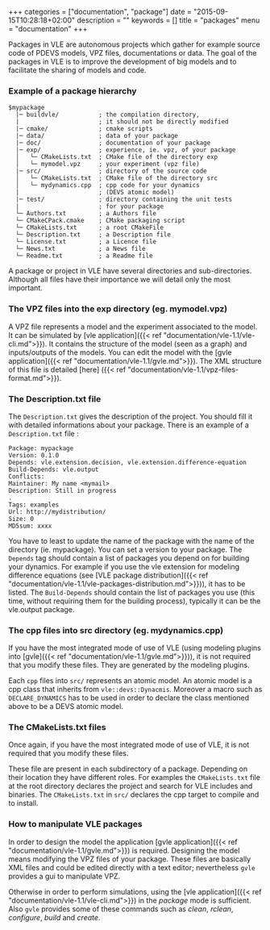 +++
categories = ["documentation", "package"]
date = "2015-09-15T10:28:18+02:00"
description = ""
keywords = []
title = "packages"
menu = "documentation"
+++

Packages in VLE are autonomous projects which gather for example source code of
PDEVS models, VPZ files, documentations or data. The goal of the packages in VLE
is to improve the development of big models and to facilitate the sharing of
models and code.

### Example of a package hierarchy

```
$mypackage
  |─ buildvle/           ; the compilation directory, 
  |                      ; it should not be directly modified
  |─ cmake/              ; cmake scripts
  |─ data/               ; data of your package
  |─ doc/                ; documentation of your package
  |─ exp/                ; experience, ie. vpz, of your package
  │   └─ CMakeLists.txt  ; CMake file of the directory exp
  │   └─ mymodel.vpz     ; your experiment (vpz file)
  |─ src/                ; directory of the source code
  │   └─ CMakeLists.txt  ; CMake file of the directory src
  │   └─ mydynamics.cpp  ; cpp code for your dynamics 
  |                      ; (DEVS atomic model)
  |─ test/               ; directory containing the unit tests
  |                      ; for your package
  └─ Authors.txt         ; a Authors file  
  └─ CMakeCPack.cmake    ; CMake packaging script
  └─ CMakeLists.txt      ; a root CMakeFile
  └─ Description.txt     ; a Description file 
  └─ License.txt         ; a Licence file 
  └─ News.txt            ; a News file 
  └─ Readme.txt          ; a Readme file
```

A package or project in VLE have several directories and sub-directories.
Although all files have their importance we will detail only the most important. 

### The VPZ files into the exp directory (eg. mymodel.vpz)

A VPZ file represents a model and the experiment associated to the model. It 
can be simulated by [vle application]({{< ref 
"documentation/vle-1.1/vle-cli.md">}}). It contains the structure of the model
(seen as a graph) and inputs/outputs of the models. You can edit the model with
the [gvle application]({{< ref "documentation/vle-1.1/gvle.md">}}). The XML
structure of this file is detailed [here] ({{< ref 
"documentation/vle-1.1/vpz-files-format.md">}}).

### The Description.txt file

The `Description.txt` gives the description of the project. You should fill it
with detailed informations about your package. There is an example of a 
`Description.txt` file :

```
Package: mypackage
Version: 0.1.0
Depends: vle.extension.decision, vle.extension.difference-equation
Build-Depends: vle.output
Conflicts:
Maintainer: My name <mymail>
Description: Still in progress
.
Tags: examples
Url: http://mydistribution/
Size: 0
MD5sum: xxxx
```

You have to least to update the name of the package with the name of the
directory (ie. mypackage). You can set a version to your package. The 
`Depends` tag should contain a list of packages you depend on for building your
dynamics. For example if you use the vle extension for modeling difference
equations (see [VLE package distribution]({{< ref 
"documentation/vle-1.1/vle-packages-distribution.md">}})), it has to be listed.
The `Build-Depends` should contain the list of packages you use (this time,
without requiring them for the building process), typically it can be the
vle.output package.

### The cpp files into src directory (eg. mydynamics.cpp)

If you have the most integrated mode of use of VLE (using modeling plugins into
[gvle]({{< ref "documentation/vle-1.1/gvle.md">}})), it is not required that
you modify these files. They are generated by the modeling plugins.

Each `cpp` files into `src/` represents an atomic model. An atomic model is a
cpp class that inherits from `vle::devs::Dynacmis`. Moreover a macro such as 
`DECLARE_DYNAMICS` has to be used in order to declare the class mentioned 
above to be a DEVS atomic model.

### The CMakeLists.txt files 

Once again, if you have the most integrated mode of use of VLE, it is not
required that you modify these files. 

These file are present in each subdirectory of a package. Depending on their
location they have different roles. For examples the `CMakeLists.txt` file at
the root directory declares the project and search for VLE includes and 
binaries. The `CMakeLists.txt` in `src/` declares the cpp target to compile and
to install.

### How to manipulate VLE packages

In order to design the model the application [gvle application]({{< ref 
"documentation/vle-1.1/gvle.md">}}) is required.
Designing the model means modifying the VPZ files of your package. 
These files are basically XML files and could be edited directly with a text 
editor; nevertheless `gvle` provides a gui to manipulate VPZ.   

Otherwise in order to perform simulations, using the [vle application]({{< ref 
"documentation/vle-1.1/vle-cli.md">}}) in the _package_ mode is sufficient. 
Also `gvle` provides some of these commands such as _clean_, _rclean_, 
_configure_, _build_ and _create_.



